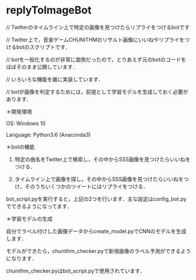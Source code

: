 # replyToImageBot

// Twitterのタイムライン上で特定の画像を見つけたらリプライをつけるbotです

// Twitter上で，音楽ゲームCHUNITHMのリザルト画像にいいねやリプライをつけるbotのスクリプトです．

// botを一般化するのが非常に面倒だったので，とりあえず元のbotのコードをほぼそのまま公開しています．

// いろいろな機能を雑に実装しています．

// botが画像を判定するためには，前提として学習モデルを生成しておく必要があります．


＊開発環境

OS: Windows 10

Language: Python3.6 (Anaconda3)


＊botの機能

1. 特定の曲名をTwitter上で検索し，その中からSSS画像を見つけたらいいねをつける．

2. タイムライン上で画像を探し，その中からSSS画像を見つけたらいいねをつけ，そのうちいくつかのツイートにはリプライをつける．


bot_script.pyを実行すると，上記の2つを行います．主な設定はconfig_bot.pyでできるようになってます．



＊学習モデルの生成

自分でラベル付けした画像データからcreate_model.pyでCNNのモデルを生成します．

モデルができたら，chunithm_checker.pyで新規画像のラベル予測ができるようになります．

chunithm_checker.pyはbot_script.pyで使用されています．
